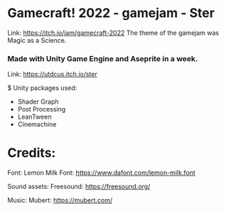 # Gamecraft! 2022 - gamejam - Ster
Link: https://itch.io/jam/gamecraft-2022
The theme of the gamejam was Magic as a Science.

### Made with Unity Game Engine and Aseprite in a week.
Link: https://utdcus.itch.io/ster

$ Unity packages used:
- Shader Graph
- Post Processing
- LeanTween
- Cinemachine

# Credits:
Font: Lemon Milk Font: https://www.dafont.com/lemon-milk.font

Sound assets: Freesound: https://freesound.org/

Music: Mubert: https://mubert.com/
